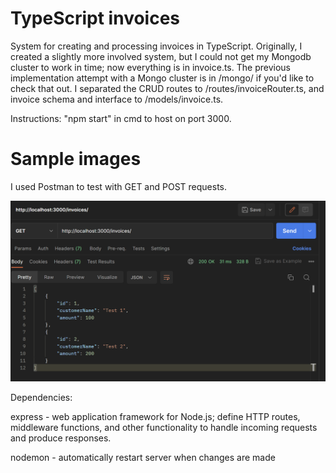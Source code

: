 # TypeScript invoices
System for creating and processing invoices in TypeScript. Originally, I created a slightly more involved system, but I could not get my Mongodb cluster to work in time; now everything is in invoice.ts. The previous implementation attempt with a Mongo cluster is in /mongo/ if you'd like to check that out. I separated the CRUD routes to /routes/invoiceRouter.ts, and invoice schema and interface to /models/invoice.ts.

Instructions:
"npm start" in cmd to host on port 3000.

# Sample images
I used Postman to test with GET and POST requests.

![GET request, tested through Postman Desktop](images/GET_request.png)

Dependencies:

express - web application framework for Node.js; define HTTP routes, middleware functions, and other functionality to handle incoming requests and produce responses.

nodemon - automatically restart server when changes are made

<!-- mongoose -  schema/data definition, model creation for interfacing with data, validating data

body-parser - middleware to extract the payload of an HTTP request (typically encoded in JSON, URL-encoded or as a form data) and parses it into a JS object -->

